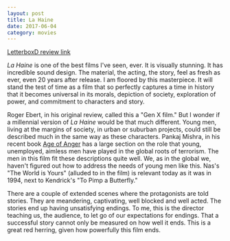 ```yaml
---
layout: post
title: La Haine 
date: 2017-06-04
category: movies
---
```

 
[LetterboxD review link](https://letterboxd.com/samarthbhaskar/film/la-haine/)

<em>La Haine</em> is one of the best films I've seen, ever. It is visually stunning. It has incredible sound design. The material, the acting, the story, feel as fresh as ever, even 20 years after release. I am floored by this masterpiece. It will stand the test of time as a film that so perfectly captures a time in history that it becomes universal in its morals, depiction of society, exploration of power, and commitment to characters and story. 

Roger Ebert, in his original review, called this a "Gen X film." But I wonder if a millennial version of <em>La Haine</em> would be that much different. Young men, living at the margins of society, in urban or suburban projects, could still be described much in the same way as these characters. Pankaj Mishra, in his recent book <a href="https://www.goodreads.com/review/show/1949372817?book_show_action=false&from_review_page=1">Age of Anger</a> has a large section on the role that young, unemployed, aimless men have played in the global roots of terrorism. The men in this film fit these descriptions quite well. We, as in the global we, haven't figured out how to address the needs of young men like this. Nas's "The World is Yours" (alluded to in the film) is relevant today as it was in 1994, next to Kendrick's "To Pimp a Butterfly."

There are a couple of extended scenes where the protagonists are told stories. They are meandering, captivating, well blocked and well acted. The stories end up having unsatisfying endings. To me, this is the director teaching us, the audience, to let go of our expectations for endings. That a successful story cannot only be measured on how well it ends. This is a great red herring, given how powerfully this film ends. 